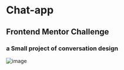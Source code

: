 # Chat-app
## Frontend Mentor Challenge
### a Small project of conversation design
![image](https://github.com/user-attachments/assets/22a72a94-3a29-4f34-871b-e6399eec4bd8)
